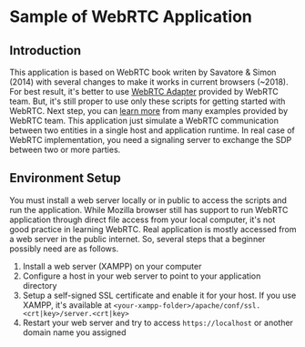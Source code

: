 # Sample of WebRTC Application

## Introduction
This application is based on WebRTC book writen by Savatore & Simon (2014) with several changes to make it works in current browsers (~2018). For best result, it's better to use [WebRTC Adapter][webrtc-adapter] provided by WebRTC team. But, it's still proper to use only these scripts for getting started with WebRTC. Next step, you can [learn more][webrtc-sample] from many examples provided by WebRTC team.
This application just simulate a WebRTC communication between two entities in a single host and application runtime. In real case of WebRTC implementation, you need a signaling server to exchange the SDP between two or more parties.

## Environment Setup
You must install a web server locally or in public to access the scripts and run the application. While Mozilla browser still has support to run WebRTC application through direct file access from your local computer, it's not good practice in learning WebRTC. Real application is mostly accessed from a web server in the public internet. So, several steps that a beginner possibly need are as follows.
1. Install a web server (XAMPP) on your computer
2. Configure a host in your web server to point to your application directory
3. Setup a self-signed SSL certificate and enable it for your host. If you use XAMPP, it's available at `<your-xampp-folder>/apache/conf/ssl.<crt|key>/server.<crt|key>`
4. Restart your web server and try to access `https://localhost` or another domain name you assigned


[webrtc-adapter]: https://github.com/webrtc/adapter
[webrtc-sample]: https://github.com/webrtc/samples
